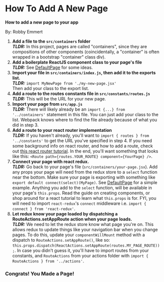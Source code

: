 # How To Add A New Page
**How to add a new page to your app**  

By: Robby Emmert

1. **Add a file to the `src/containers` folder**  
***TLDR:*** In this project, pages are called "containers", since they are compositions of other components (coincidentally, a "container" is often wrapped in a bootstrap "container" class div).  
2. **Add a boilerplate ReactJS component class to your page's file**  
***TLDR:*** See [DefaultPage](../../src/containers/default-container.jsx) for some ideas.
3. **Import your file in `src/containers/index.js`, then add it to the exports list.**  
***TLDR:*** `import MyNewPage from './my-new-page.jsx'`  
Then add your class to the export list.
4. **Add a route to the routes constants file in `src/constants/routes.js`**  
***TLDR:*** This will be the URL for your new page.
5. **Import your page from `src/app.js`**  
***TLDR:*** There will likely already be an `import {...} from '../containers'` statement in this file.  You can just add your class to the list.  Webpack knows where to find the file already because of what you did in step 3.
6. **Add a route to your react router implementation**  
***TLDR:*** If you haven't already, you'll want to `import { routes } from '../constants'` to get the URL you've specified in step 4.  If you need some background info on react router, and how to add a route, check out [this react router tutorial](https://github.com/reactjs/react-router-tutorial).  In the end, you'll want something that looks like this: `<Route path={routes.YOUR_ROUTE} component={YourPage} />`.
7. **Connect your page with react redux.**  
***TLDR:*** Go back to your page's file (`src/containers/your-page.jsx`).  Add any props your page will need from the redux store to a `select` function near the bottom.  Make sure your page is exporting with something like `export default connect(select)(MyPage)`.  See [DefaultPage](../../src/containers/default-container.jsx) for a simple example.  Anything you add to the `select` function, will be available in your page's `this.props`.  Read the guide on creating components, or shop around for a react tutorial to learn what `this.props` is for.  FYI, you will need to import `react-redux`'s `connect` middleware i.e. `import { connect } from 'react-redux'`.
8. **Let redux know your page loaded by dispatching a RouteActions.setAppRoute action when your page loads.**  
***TLDR:*** We need to let the redux store know what page you're on.  This allows redux to update things like your navigation bar when you change pages.  To do this, update your `componentWillMount` method with a dispatch to `RouteActions.setAppRoute()`, like so: `this.props.dispatch(ReactActions.setAppRoute(routes.MY_PAGE_ROUTE));`.  In case you didn't guess it, you'll have to import routes from your constants, and `RouteActions` from your actions folder with `import { RouteActions } from '../actions'`.

### Congrats! You Made a Page!

